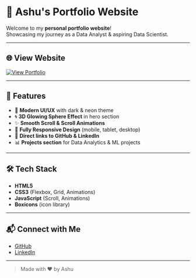 # 🚀 Ashu's Portfolio Website

Welcome to my **personal portfolio website**!  
Showcasing my journey as a Data Analyst & aspiring Data Scientist.

---

## 🌐 View Website

[![View Portfolio](https://img.shields.io/badge/Live%20Demo-Click%20Here-blue?style=for-the-badge)](https://huggingface.co/spaces/ammupmanoj/portfolio)

---

## 📌 Features

- 🎨 **Modern UI/UX** with dark & neon theme
- 🌀 **3D Glowing Sphere Effect** in hero section
- ✨ **Smooth Scroll & Scroll Animations**
- 📱 **Fully Responsive Design** (mobile, tablet, desktop)
- 🔗 **Direct links to GitHub & LinkedIn**
- 📊 **Projects section** for Data Analytics & ML projects

---

## 🛠️ Tech Stack

- **HTML5**
- **CSS3** (Flexbox, Grid, Animations)
- **JavaScript** (Scroll, Animations)
- **Boxicons** (icon library)

---

## 📬 Connect with Me

- [GitHub](https://github.com/ammupmanoj)
- [LinkedIn](https://www.linkedin.com/in/ammupmanoj)

---

> Made with ❤️ by Ashu
